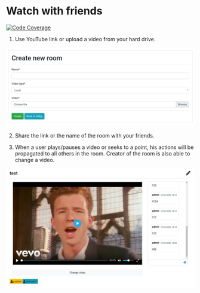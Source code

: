 # Watch with friends
[![Code Coverage](https://codecov.io/gh/yevhenshymotiuk/watch-with-friends/coverage.svg)](https://codecov.io/gh/yevhenshymotiuk/watch-with-friends)

1) Use YouTube link or upload a video from your hard drive.

![Screenshot1](readme_images/screenshot1.png)

2) Share the link or the name of the room with your friends.

3) When a user plays/pauses a video or seeks to a point, 
his actions will be propagated to all others in the room.
Creator of the room is also able to change a video.

![Screenshot2](readme_images/screenshot2.png)
